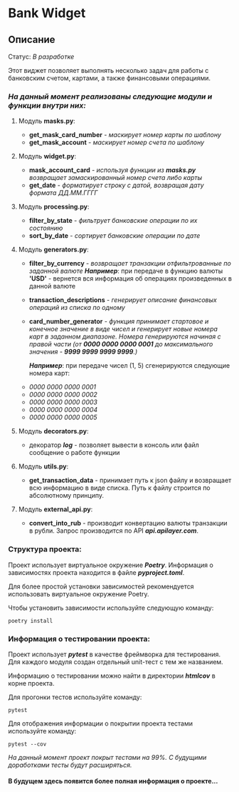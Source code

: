 # Bank Widget

## Описание

Статус: *В разработке*

Этот виджет позволяет выполнять несколько задач для работы
с банковским счетом, картами, а также финансовыми операциями.

### *На данный момент реализованы следующие модули и функции внутри них:*

1. Модуль **masks.py**:
    + **get_mask_card_number** - *маскирует номер карты по шаблону*
    + **get_mask_account** - *маскирует номер счета по шаблону*
   
2. Модуль **widget.py**:
    + **mask_account_card** - *используя функции из **masks.py** возвращает замаскированный номер счета либо карты*
    + **get_date** - *форматирует строку с датой, возвращая дату формата ДД.ММ.ГГГГ*

3. Модуль **processing.py**:
    + **filter_by_state** - *фильтрует банковские операции по их состоянию*
    + **sort_by_date** - *сортирует банковские операции по дате*

4. Модуль **generators.py**:
   + **filter_by_currency** - *возвращает транзакции отфильтрованные по заданной валюте*
   ***Например***: при передаче в функцию валюты **'USD'** - вернется вся информация об операциях 
   произведенных в данной валюте
   + **transaction_descriptions** - *генерирует описание финансовых операций из списка по одному*
   + **card_number_generator** - *функция принимает стартовое и конечное значение в виде чисел и 
   генерирует новые номера карт в заданном диапазоне. Номера генерируются начиная с правой части
   (от **0000 0000 0000 0001** до максимального значения - **9999 9999 9999 9999**.)*
   
     ***Например***: при передаче чисел (1, 5) сгенерируются следующие номера карт:
   - *0000 0000 0000 0001*
   - *0000 0000 0000 0002*
   - *0000 0000 0000 0003*
   - *0000 0000 0000 0004*
   - *0000 0000 0000 0005*

5. Модуль **decorators.py**:
   + декоратор ***log*** - позволяет вывести в консоль или файл сообщение о работе функции

6. Модуль **utils.py**:
   + **get_transaction_data** - принимает путь к json файлу и возвращает всю информацию в виде списка.
      Путь к файлу строится по абсолютному принципу.
7. Модуль **external_api.py**:
   + **convert_into_rub** - производит конвертацию валюты транзакции в рубли. Запрос производится по API
      ***api.apilayer.com***.

### Структура проекта:

Проект использует виртуальное окружение ***Poetry***. Информация о зависимостях проекта
находится в файле ***pyproject.toml***. 

Для  более простой установки зависимостей рекомендуется использовать виртуальное окружение
Poetry. 

Чтобы установить зависимости используйте  следующую команду:

```
poetry install
```

### Информация о тестировании проекта:

Проект использует ***pytest*** в качестве фреймворка для тестирования.
Для каждого модуля создан отдельный unit-тест с тем же названием.

Информацию о тестировании можно найти в директории ***htmlcov*** в корне проекта.

Для прогонки тестов используйте команду:

```
pytest
```

Для отображения информации о покрытии проекта тестами используйте команду:

```
pytest --cov
```

*На данный момент проект покрыт тестами на 99%. С будущими доработками тесты будут 
расширяться.*

#### В будущем здесь появится более полная информация о проекте...